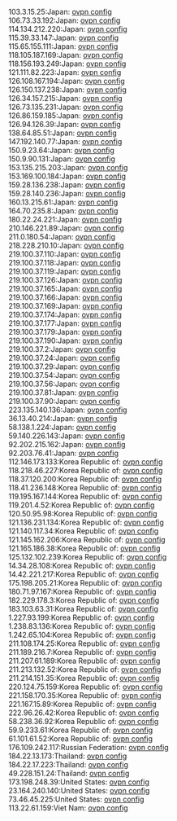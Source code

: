 103.3.15.25:Japan: [ovpn config](vpn/103_3_15_25.ovpn)  
106.73.33.192:Japan: [ovpn config](vpn/106_73_33_192.ovpn)  
114.134.212.220:Japan: [ovpn config](vpn/114_134_212_220.ovpn)  
115.39.33.147:Japan: [ovpn config](vpn/115_39_33_147.ovpn)  
115.65.155.111:Japan: [ovpn config](vpn/115_65_155_111.ovpn)  
118.105.187.169:Japan: [ovpn config](vpn/118_105_187_169.ovpn)  
118.156.193.249:Japan: [ovpn config](vpn/118_156_193_249.ovpn)  
121.111.82.223:Japan: [ovpn config](vpn/121_111_82_223.ovpn)  
126.108.167.194:Japan: [ovpn config](vpn/126_108_167_194.ovpn)  
126.150.137.238:Japan: [ovpn config](vpn/126_150_137_238.ovpn)  
126.34.157.215:Japan: [ovpn config](vpn/126_34_157_215.ovpn)  
126.73.135.231:Japan: [ovpn config](vpn/126_73_135_231.ovpn)  
126.86.159.185:Japan: [ovpn config](vpn/126_86_159_185.ovpn)  
126.94.126.39:Japan: [ovpn config](vpn/126_94_126_39.ovpn)  
138.64.85.51:Japan: [ovpn config](vpn/138_64_85_51.ovpn)  
147.192.140.77:Japan: [ovpn config](vpn/147_192_140_77.ovpn)  
150.9.23.64:Japan: [ovpn config](vpn/150_9_23_64.ovpn)  
150.9.90.131:Japan: [ovpn config](vpn/150_9_90_131.ovpn)  
153.135.215.203:Japan: [ovpn config](vpn/153_135_215_203.ovpn)  
153.169.100.184:Japan: [ovpn config](vpn/153_169_100_184.ovpn)  
159.28.136.238:Japan: [ovpn config](vpn/159_28_136_238.ovpn)  
159.28.140.236:Japan: [ovpn config](vpn/159_28_140_236.ovpn)  
160.13.215.61:Japan: [ovpn config](vpn/160_13_215_61.ovpn)  
164.70.235.8:Japan: [ovpn config](vpn/164_70_235_8.ovpn)  
180.22.24.221:Japan: [ovpn config](vpn/180_22_24_221.ovpn)  
210.146.221.89:Japan: [ovpn config](vpn/210_146_221_89.ovpn)  
211.0.180.54:Japan: [ovpn config](vpn/211_0_180_54.ovpn)  
218.228.210.10:Japan: [ovpn config](vpn/218_228_210_10.ovpn)  
219.100.37.110:Japan: [ovpn config](vpn/219_100_37_110.ovpn)  
219.100.37.118:Japan: [ovpn config](vpn/219_100_37_118.ovpn)  
219.100.37.119:Japan: [ovpn config](vpn/219_100_37_119.ovpn)  
219.100.37.126:Japan: [ovpn config](vpn/219_100_37_126.ovpn)  
219.100.37.165:Japan: [ovpn config](vpn/219_100_37_165.ovpn)  
219.100.37.166:Japan: [ovpn config](vpn/219_100_37_166.ovpn)  
219.100.37.169:Japan: [ovpn config](vpn/219_100_37_169.ovpn)  
219.100.37.174:Japan: [ovpn config](vpn/219_100_37_174.ovpn)  
219.100.37.177:Japan: [ovpn config](vpn/219_100_37_177.ovpn)  
219.100.37.179:Japan: [ovpn config](vpn/219_100_37_179.ovpn)  
219.100.37.190:Japan: [ovpn config](vpn/219_100_37_190.ovpn)  
219.100.37.2:Japan: [ovpn config](vpn/219_100_37_2.ovpn)  
219.100.37.24:Japan: [ovpn config](vpn/219_100_37_24.ovpn)  
219.100.37.29:Japan: [ovpn config](vpn/219_100_37_29.ovpn)  
219.100.37.54:Japan: [ovpn config](vpn/219_100_37_54.ovpn)  
219.100.37.56:Japan: [ovpn config](vpn/219_100_37_56.ovpn)  
219.100.37.81:Japan: [ovpn config](vpn/219_100_37_81.ovpn)  
219.100.37.90:Japan: [ovpn config](vpn/219_100_37_90.ovpn)  
223.135.140.136:Japan: [ovpn config](vpn/223_135_140_136.ovpn)  
36.13.40.214:Japan: [ovpn config](vpn/36_13_40_214.ovpn)  
58.138.1.224:Japan: [ovpn config](vpn/58_138_1_224.ovpn)  
59.140.226.143:Japan: [ovpn config](vpn/59_140_226_143.ovpn)  
92.202.215.162:Japan: [ovpn config](vpn/92_202_215_162.ovpn)  
92.203.76.41:Japan: [ovpn config](vpn/92_203_76_41.ovpn)  
112.146.173.133:Korea Republic of: [ovpn config](vpn/112_146_173_133.ovpn)  
118.218.46.227:Korea Republic of: [ovpn config](vpn/118_218_46_227.ovpn)  
118.37.120.200:Korea Republic of: [ovpn config](vpn/118_37_120_200.ovpn)  
118.41.236.148:Korea Republic of: [ovpn config](vpn/118_41_236_148.ovpn)  
119.195.167.144:Korea Republic of: [ovpn config](vpn/119_195_167_144.ovpn)  
119.201.4.52:Korea Republic of: [ovpn config](vpn/119_201_4_52.ovpn)  
120.50.95.98:Korea Republic of: [ovpn config](vpn/120_50_95_98.ovpn)  
121.136.231.134:Korea Republic of: [ovpn config](vpn/121_136_231_134.ovpn)  
121.140.117.34:Korea Republic of: [ovpn config](vpn/121_140_117_34.ovpn)  
121.145.162.206:Korea Republic of: [ovpn config](vpn/121_145_162_206.ovpn)  
121.165.186.38:Korea Republic of: [ovpn config](vpn/121_165_186_38.ovpn)  
125.132.102.239:Korea Republic of: [ovpn config](vpn/125_132_102_239.ovpn)  
14.34.28.108:Korea Republic of: [ovpn config](vpn/14_34_28_108.ovpn)  
14.42.221.217:Korea Republic of: [ovpn config](vpn/14_42_221_217.ovpn)  
175.198.205.21:Korea Republic of: [ovpn config](vpn/175_198_205_21.ovpn)  
180.71.97.167:Korea Republic of: [ovpn config](vpn/180_71_97_167.ovpn)  
182.229.178.3:Korea Republic of: [ovpn config](vpn/182_229_178_3.ovpn)  
183.103.63.31:Korea Republic of: [ovpn config](vpn/183_103_63_31.ovpn)  
1.227.93.199:Korea Republic of: [ovpn config](vpn/1_227_93_199.ovpn)  
1.238.83.136:Korea Republic of: [ovpn config](vpn/1_238_83_136.ovpn)  
1.242.65.104:Korea Republic of: [ovpn config](vpn/1_242_65_104.ovpn)  
211.108.174.25:Korea Republic of: [ovpn config](vpn/211_108_174_25.ovpn)  
211.189.216.7:Korea Republic of: [ovpn config](vpn/211_189_216_7.ovpn)  
211.207.61.189:Korea Republic of: [ovpn config](vpn/211_207_61_189.ovpn)  
211.213.132.52:Korea Republic of: [ovpn config](vpn/211_213_132_52.ovpn)  
211.214.151.35:Korea Republic of: [ovpn config](vpn/211_214_151_35.ovpn)  
220.124.75.159:Korea Republic of: [ovpn config](vpn/220_124_75_159.ovpn)  
221.158.170.35:Korea Republic of: [ovpn config](vpn/221_158_170_35.ovpn)  
221.167.15.89:Korea Republic of: [ovpn config](vpn/221_167_15_89.ovpn)  
222.96.26.42:Korea Republic of: [ovpn config](vpn/222_96_26_42.ovpn)  
58.238.36.92:Korea Republic of: [ovpn config](vpn/58_238_36_92.ovpn)  
59.9.233.61:Korea Republic of: [ovpn config](vpn/59_9_233_61.ovpn)  
61.101.61.52:Korea Republic of: [ovpn config](vpn/61_101_61_52.ovpn)  
176.109.242.117:Russian Federation: [ovpn config](vpn/176_109_242_117.ovpn)  
184.22.13.173:Thailand: [ovpn config](vpn/184_22_13_173.ovpn)  
184.22.17.223:Thailand: [ovpn config](vpn/184_22_17_223.ovpn)  
49.228.151.24:Thailand: [ovpn config](vpn/49_228_151_24.ovpn)  
173.198.248.39:United States: [ovpn config](vpn/173_198_248_39.ovpn)  
23.164.240.140:United States: [ovpn config](vpn/23_164_240_140.ovpn)  
73.46.45.225:United States: [ovpn config](vpn/73_46_45_225.ovpn)  
113.22.61.159:Viet Nam: [ovpn config](vpn/113_22_61_159.ovpn)  
